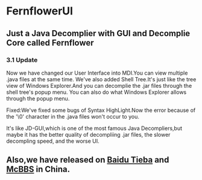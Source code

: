 # FernflowerUI
## Just a Java Decomplier with GUI and Decomplie Core called Fernflower

### 3.1 Update

Now we have changed our User Interface into MDI.You can view multiple .java files at the same time.
We've also added Shell Tree.It's just like the tree view of Windows Explorer.And you can decomplie the .jar files through the shell tree's popup menu.
You can also do what Windows Explorer allows through the popup menu. 

Fixed:We've fixed some bugs of Syntax HighLight.Now the error because of the '\0' character in the .java files won't occur to you.

It's like JD-GUI,which is one of the most famous Java Decompliers,but maybe it has the better quality of decompliing .jar files,
 the slower decompling speed, and the worse UI.

## Also,we have released on [Baidu Tieba](https://tieba.baidu.com/p/5357968894?pid=113035827659&cid=0&red_tag=1675627321#113035827659) and [McBBS](http://www.mcbbs.net/forum.php?mod=viewthread&tid=773809&page=1#pid12656797) in China.
